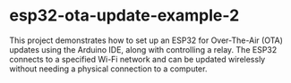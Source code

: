 # esp32-ota-update-example-2
This project demonstrates how to set up an ESP32 for Over-The-Air (OTA) updates using the Arduino IDE, along with controlling a relay. The ESP32 connects to a specified Wi-Fi network and can be updated wirelessly without needing a physical connection to a computer.
